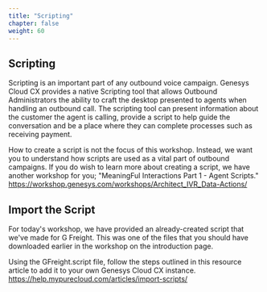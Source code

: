 ```yaml
---
title: "Scripting"
chapter: false
weight: 60
---
```

## Scripting
Scripting is an important part of any outbound voice campaign. Genesys Cloud CX provides a native Scripting tool that allows Outbound Administrators the ability to craft the desktop presented to agents when handling an outbound call. The scripting tool can present information about the customer the agent is calling, provide a script to help guide the conversation and be a place where they can complete processes such as receiving payment.

How to create a script is not the focus of this workshop. Instead, we want you to understand how scripts are used as a vital part of outbound campaigns. If you do wish to learn more about creating a script, we have another workshop for you; "MeaningFul Interactions Part 1 - Agent Scripts." https://workshop.genesys.com/workshops/Architect_IVR_Data-Actions/ 

## Import the Script 
For today's workshop, we have provided an already-created script that we've made for G Freight. This was one of the files that you should have downloaded earlier in the workshop on the introduction page. 

Using the GFreight.script file, follow the steps outlined in this resource article to add it to your own Genesys Cloud CX instance. https://help.mypurecloud.com/articles/import-scripts/

